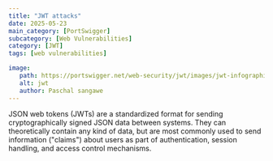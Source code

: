 ```yaml
---
title: "JWT attacks"
date: 2025-05-23
main_category: [PortSwigger]
subcategory: [Web Vulnerabilities]
category: [JWT]
tags: [web vulnerabilities]

image:
   path: https://portswigger.net/web-security/jwt/images/jwt-infographic.jpg
   alt: jwt 
   author: Paschal sangawe
---
```

 JSON web tokens (JWTs) are a standardized format for sending cryptographically signed JSON data between systems. They can theoretically contain any kind of 
 data, but are most commonly used to send information ("claims") about users as part of authentication, session handling, and access control mechanisms. 
 
